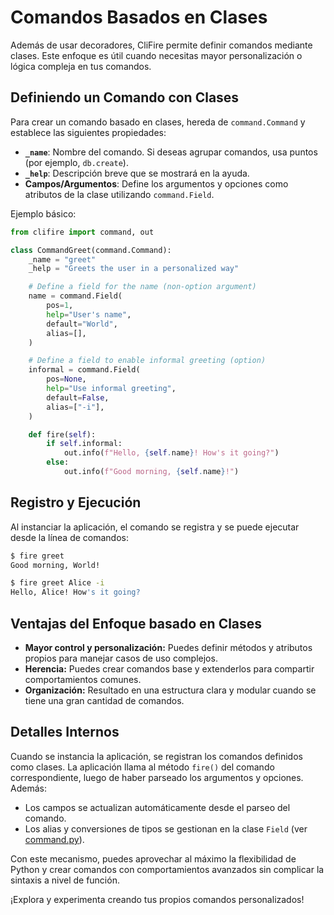 # Comandos Basados en Clases

Además de usar decoradores, CliFire permite definir comandos mediante clases. Este enfoque es útil cuando necesitas mayor personalización o lógica compleja en tus comandos.

## Definiendo un Comando con Clases

Para crear un comando basado en clases, hereda de `command.Command` y establece las siguientes propiedades:

- **`_name`**: Nombre del comando. Si deseas agrupar comandos, usa puntos (por ejemplo, `db.create`).
- **`_help`**: Descripción breve que se mostrará en la ayuda.
- **Campos/Argumentos**: Define los argumentos y opciones como atributos de la clase utilizando `command.Field`.

Ejemplo básico:

```python
from clifire import command, out

class CommandGreet(command.Command):
    _name = "greet"
    _help = "Greets the user in a personalized way"

    # Define a field for the name (non-option argument)
    name = command.Field(
        pos=1,
        help="User's name",
        default="World",
        alias=[],
    )

    # Define a field to enable informal greeting (option)
    informal = command.Field(
        pos=None,
        help="Use informal greeting",
        default=False,
        alias=["-i"],
    )

    def fire(self):
        if self.informal:
            out.info(f"Hello, {self.name}! How's it going?")
        else:
            out.info(f"Good morning, {self.name}!")
```

## Registro y Ejecución

Al instanciar la aplicación, el comando se registra y se puede ejecutar desde la línea de comandos:

```bash
$ fire greet
Good morning, World!

$ fire greet Alice -i
Hello, Alice! How's it going?
```

## Ventajas del Enfoque basado en Clases

- **Mayor control y personalización:** Puedes definir métodos y atributos propios para manejar casos de uso complejos.
- **Herencia:** Puedes crear comandos base y extenderlos para compartir comportamientos comunes.
- **Organización:** Resultado en una estructura clara y modular cuando se tiene una gran cantidad de comandos.

## Detalles Internos

Cuando se instancia la aplicación, se registran los comandos definidos como clases. La aplicación llama al método `fire()` del comando correspondiente, luego de haber parseado los argumentos y opciones. Además:

- Los campos se actualizan automáticamente desde el parseo del comando.
- Los alias y conversiones de tipos se gestionan en la clase `Field` (ver [command.py](../../clifire/command.py)).

Con este mecanismo, puedes aprovechar al máximo la flexibilidad de Python y crear comandos con comportamientos avanzados sin complicar la sintaxis a nivel de función.

¡Explora y experimenta creando tus propios comandos personalizados!
